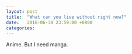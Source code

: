 ```yaml
---
layout: post
title:  "What can you live without right now?"
date:   2016-06-30 23:59:00 +0800
categories: 
---
```

Anime. But I need manga.
